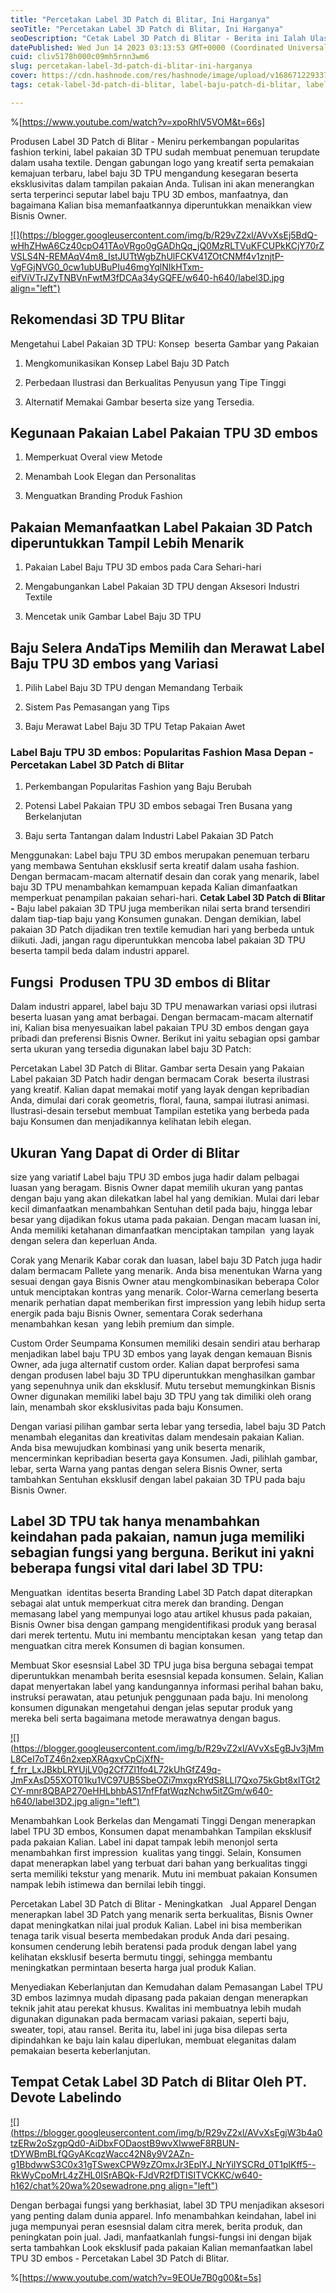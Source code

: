 ```yaml
---
title: "Percetakan Label 3D Patch di Blitar, Ini Harganya"
seoTitle: "Percetakan Label 3D Patch di Blitar, Ini Harganya"
seoDescription: "Cetak Label 3D Patch di Blitar - Berita ini Ialah Ulasan secara detail yang @Devote.labels bahas Perihal Jasa Percetakan Label 3D Patch di Blitar"
datePublished: Wed Jun 14 2023 03:13:53 GMT+0000 (Coordinated Universal Time)
cuid: cliv5178h000c09mh5rnn3wm6
slug: percetakan-label-3d-patch-di-blitar-ini-harganya
cover: https://cdn.hashnode.com/res/hashnode/image/upload/v1686712293371/55bc7e45-d97b-454e-baf5-0fd32f5fb5d2.jpeg
tags: cetak-label-3d-patch-di-blitar, label-baju-patch-di-blitar, label-baju-jersey-blitar

---
```


%[https://www.youtube.com/watch?v=xpoRhlV5VOM&t=66s] 

Produsen Label 3D Patch di Blitar - Meniru perkembangan popularitas fashion terkini, label pakaian 3D TPU sudah membuat penemuan terupdate dalam usaha textile. Dengan gabungan logo yang kreatif serta pemakaian kemajuan terbaru, label baju 3D TPU mengandung kesegaran beserta eksklusivitas dalam tampilan pakaian Anda. Tulisan ini akan menerangkan serta terperinci seputar label baju TPU 3D embos, manfaatnya, dan bagaimana Kalian bisa memanfaatkannya diperuntukkan menaikkan view Bisnis Owner.

[![](https://blogger.googleusercontent.com/img/b/R29vZ2xl/AVvXsEj5BdQ-wHhZHwA6Cz40cpO41TAoVRgo0gGADhQq_jQ0MzRLTVuKFCUPkKCjY70rZVSLS4N-REMAqV4m8_IstJUTtWgbZhUlFCKV41ZOtCNMf4v1znjtP-VgFGjNVG0_0cw1ubUBuPIu46mgYqlNIkHTxm-eifViVTrJZyTNBVnFwtM3fDCAa34yGQFE/w640-h640/label3D.jpg align="left")](https://blogger.googleusercontent.com/img/b/R29vZ2xl/AVvXsEj5BdQ-wHhZHwA6Cz40cpO41TAoVRgo0gGADhQq_jQ0MzRLTVuKFCUPkKCjY70rZVSLS4N-REMAqV4m8_IstJUTtWgbZhUlFCKV41ZOtCNMf4v1znjtP-VgFGjNVG0_0cw1ubUBuPIu46mgYqlNIkHTxm-eifViVTrJZyTNBVnFwtM3fDCAa34yGQFE/s900/label3D.jpg)

## Rekomendasi 3D TPU Blitar

Mengetahui Label Pakaian 3D TPU: Konsep  beserta Gambar yang Pakaian

1. Mengkomunikasikan Konsep Label Baju 3D Patch
    
2. Perbedaan Ilustrasi dan Berkualitas Penyusun yang Tipe Tinggi
    
3. Alternatif Memakai Gambar beserta size yang Tersedia.
    

## Kegunaan Pakaian Label Pakaian TPU 3D embos

1. Memperkuat Overal view Metode
    
2. Menambah Look Elegan dan Personalitas
    
3. Menguatkan Branding Produk Fashion
    

## Pakaian Memanfaatkan Label Pakaian 3D Patch diperuntukkan Tampil Lebih Menarik

1. Pakaian Label Baju TPU 3D embos pada Cara Sehari-hari
    
2. Mengabungankan Label Pakaian 3D TPU dengan Aksesori Industri Textile
    
3. Mencetak unik Gambar Label Baju 3D TPU
    

## Baju Selera AndaTips Memilih dan Merawat Label Baju TPU 3D embos yang Variasi

1. Pilih Label Baju 3D TPU dengan Memandang Terbaik
    
2. Sistem Pas Pemasangan yang Tips
    
3. Baju Merawat Label Baju 3D TPU Tetap Pakaian Awet
    

### Label Baju TPU 3D embos: Popularitas Fashion Masa Depan - Percetakan Label 3D Patch di Blitar

1. Perkembangan Popularitas Fashion yang Baju Berubah
    
2. Potensi Label Pakaian TPU 3D embos sebagai Tren Busana yang Berkelanjutan
    
3. Baju serta Tantangan dalam Industri Label Pakaian 3D Patch
    

Menggunakan: Label baju TPU 3D embos merupakan penemuan terbaru yang membawa Sentuhan eksklusif serta kreatif dalam usaha fashion. Dengan bermacam-macam alternatif desain dan corak yang menarik, label baju 3D TPU menambahkan kemampuan kepada Kalian dimanfaatkan memperkuat penampilan pakaian sehari-hari. **Cetak Label 3D Patch di Blitar -** Baju label pakaian 3D TPU juga memberikan nilai serta brand tersendiri dalam tiap-tiap baju yang Konsumen gunakan. Dengan demikian, label pakaian 3D Patch dijadikan tren textile kemudian hari yang berbeda untuk diikuti. Jadi, jangan ragu diperuntukkan mencoba label pakaian 3D TPU beserta tampil beda dalam industri apparel.

## Fungsi  Produsen TPU 3D embos di Blitar

Dalam industri apparel, label baju 3D TPU menawarkan variasi opsi ilutrasi beserta luasan yang amat berbagai. Dengan bermacam-macam alternatif ini, Kalian bisa menyesuaikan label pakaian TPU 3D embos dengan gaya pribadi dan preferensi Bisnis Owner. Berikut ini yaitu sebagian opsi gambar serta ukuran yang tersedia digunakan label baju 3D Patch:

Percetakan Label 3D Patch di Blitar. Gambar serta Desain yang Pakaian Label pakaian 3D Patch hadir dengan bermacam Corak  beserta ilustrasi yang kreatif. Kalian dapat memakai motif yang layak dengan kepribadian Anda, dimulai dari corak geometris, floral, fauna, sampai ilutrasi animasi. Ilustrasi-desain tersebut membuat Tampilan estetika yang berbeda pada baju Konsumen dan menjadikannya kelihatan lebih elegan.

## Ukuran Yang Dapat di Order di Blitar

size yang variatif Label baju TPU 3D embos juga hadir dalam pelbagai luasan yang beragam. Bisnis Owner dapat memilih ukuran yang pantas dengan baju yang akan dilekatkan label hal yang demikian. Mulai dari lebar kecil dimanfaatkan menambahkan Sentuhan detil pada baju, hingga lebar besar yang dijadikan fokus utama pada pakaian. Dengan macam luasan ini, Anda memiliki ketahanan dimanfaatkan menciptakan tampilan  yang layak dengan selera dan keperluan Anda.

Corak yang Menarik Kabar corak dan luasan, label baju 3D Patch juga hadir dalam bermacam Pallete yang menarik. Anda bisa menentukan Warna yang sesuai dengan gaya Bisnis Owner atau mengkombinasikan beberapa Color untuk menciptakan kontras yang menarik. Color-Warna cemerlang beserta menarik perhatian dapat memberikan first impression yang lebih hidup serta energik pada baju Bisnis Owner, sementara Corak sederhana menambahkan kesan  yang lebih premium dan simple.

Custom Order Seumpama Konsumen memiliki desain sendiri atau berharap menjadikan label baju TPU 3D embos yang layak dengan kemauan Bisnis Owner, ada juga alternatif custom order. Kalian dapat berprofesi sama dengan produsen label baju 3D TPU diperuntukkan menghasilkan gambar yang sepenuhnya unik dan eksklusif. Mutu tersebut memungkinkan Bisnis Owner digunakan memiliki label baju 3D TPU yang tak dimiliki oleh orang lain, menambah skor eksklusivitas pada baju Konsumen.

Dengan variasi pilihan gambar serta lebar yang tersedia, label baju 3D Patch menambah eleganitas dan kreativitas dalam mendesain pakaian Kalian. Anda bisa mewujudkan kombinasi yang unik beserta menarik, mencerminkan kepribadian beserta gaya Konsumen. Jadi, pilihlah gambar, lebar, serta Warna yang pantas dengan selera Bisnis Owner, serta tambahkan Sentuhan eksklusif dengan label pakaian 3D TPU pada baju Bisnis Owner.

## Label 3D TPU tak hanya menambahkan keindahan pada pakaian, namun juga memiliki sebagian fungsi yang berguna. Berikut ini yakni beberapa fungsi vital dari label 3D TPU:

Menguatkan  identitas beserta Branding Label 3D Patch dapat diterapkan sebagai alat untuk memperkuat citra merek dan branding. Dengan memasang label yang mempunyai logo atau artikel khusus pada pakaian, Bisnis Owner bisa dengan gampang mengidentifikasi produk yang berasal dari merek tertentu. Mutu ini membantu menciptakan kesan  yang tetap dan menguatkan citra merek Konsumen di bagian konsumen.

Membuat Skor esesnsial Label 3D TPU juga bisa berguna sebagai tempat diperuntukkan menambah berita esesnsial kepada konsumen. Selain, Kalian dapat menyertakan label yang kandungannya informasi perihal bahan baku, instruksi perawatan, atau petunjuk penggunaan pada baju. Ini menolong konsumen digunakan mengetahui dengan jelas seputar produk yang mereka beli serta bagaimana metode merawatnya dengan bagus.

[![](https://blogger.googleusercontent.com/img/b/R29vZ2xl/AVvXsEgBJv3jMmL8CeI7oTZ46n2xepXRAgxvCpCjXfN-f_frr_LxJBkbLRYUjLV0g2Cf7Zl1fo4L72kUhGfZ49q-JmFxAsD55XOT01ku1VC97UB5SbeOZi7mxgxRYdS8LLl7Qxo75kGbt8xlTGt2CY-mnr8QBAP270eHHLbhbAS17nfFfatWqzNchw5itZGm/w640-h640/label3D2.jpg align="left")](https://blogger.googleusercontent.com/img/b/R29vZ2xl/AVvXsEgBJv3jMmL8CeI7oTZ46n2xepXRAgxvCpCjXfN-f_frr_LxJBkbLRYUjLV0g2Cf7Zl1fo4L72kUhGfZ49q-JmFxAsD55XOT01ku1VC97UB5SbeOZi7mxgxRYdS8LLl7Qxo75kGbt8xlTGt2CY-mnr8QBAP270eHHLbhbAS17nfFfatWqzNchw5itZGm/s900/label3D2.jpg)

Menambahkan Look Berkelas dan Mengamati Tinggi Dengan menerapkan label TPU 3D embos, Konsumen dapat menambahkan Tampilan eksklusif pada pakaian Kalian. Label ini dapat tampak lebih menonjol serta menambahkan first impression  kualitas yang tinggi. Selain, Konsumen dapat menerapkan label yang terbuat dari bahan yang berkualitas tinggi serta memiliki tekstur yang menarik. Mutu ini membuat pakaian Konsumen nampak lebih istimewa dan bernilai lebih tinggi.

Percetakan Label 3D Patch di Blitar - Meningkatkan   Jual Apparel Dengan menerapkan label 3D Patch yang menarik serta berkualitas, Bisnis Owner dapat meningkatkan nilai jual produk Kalian. Label ini bisa memberikan tenaga tarik visual beserta membedakan produk Anda dari pesaing. konsumen cenderung lebih beratensi pada produk dengan label yang kelihatan eksklusif beserta bermutu tinggi, sehingga membantu meningkatkan permintaan beserta harga jual produk Kalian.

Menyediakan Keberlanjutan dan Kemudahan dalam Pemasangan Label TPU 3D embos lazimnya mudah dipasang pada pakaian dengan menerapkan teknik jahit atau perekat khusus. Kwalitas ini membuatnya lebih mudah digunakan digunakan pada bermacam variasi pakaian, seperti baju, sweater, topi, atau ransel. Berita itu, label ini juga bisa dilepas serta dipindahkan ke baju lain kalau diperlukan, membuat eleganitas dalam pemakaian beserta keberlanjutan.

## Tempat Cetak Label 3D Patch di Blitar Oleh PT. Devote Labelindo

[![](https://blogger.googleusercontent.com/img/b/R29vZ2xl/AVvXsEgjW3b4a0tzERw2oSzgpQd0-AiDbxFODaostB9wvXIwweF8RBUN-tDYWBmBLfQGyAKcqzWacc42N8y9V2AZn-g1BbdwwS3C0x31gTSwexCPW9zZOmxJr3EplYJ_NrYiIYSCRd_0T1plKff5--RkWyCpoMrL4zZHL0ISrABQk-FJdVR2fDTISITVCKKC/w640-h162/chat%20wa%20sewadrone.png align="left")](https://wa.me/+6287838865004?text=Permisi%2C%20kak%20mau%20nanya%20tentang%20label%2C%20dapat%20informasi%20dari%20devotelabels.web.id)

Dengan berbagai fungsi yang berkhasiat, label 3D TPU menjadikan aksesori yang penting dalam dunia apparel. Info menambahkan keindahan, label ini juga mempunyai peran esesnsial dalam citra merek, berita produk, dan peningkatan poin jual. Jadi, manfaatkanlah fungsi-fungsi ini dengan bijak serta tambahkan Look eksklusif pada pakaian Kalian memanfaatkan label TPU 3D embos - Percetakan Label 3D Patch di Blitar.

%[https://www.youtube.com/watch?v=9EOUe7B0g00&t=5s]